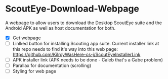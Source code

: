 # ScoutEye-Download-Webpage
A webpage to allow users to download the Desktop ScoutEye suite and the Android APK as well as host documentation for both.

- [X] Get webpage 
- [ ] Linlked button for installing Scouting app suite. Current installer link at this repo needs to find it's way into this web page: https://github.com/KilroyWasHere-cs-j/ScoutEyeInstallerLink
- [ ] APK installer link (APK needs to be done - Caleb that's a Gabe problem)
- [ ] Parallax for documentation (scrolling)
- [ ] Styling for web page
